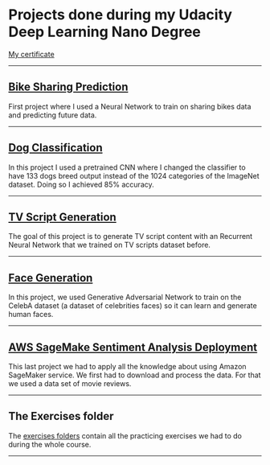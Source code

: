 # Projects done during my Udacity Deep Learning Nano Degree

[My certificate](https://confirm.udacity.com/7MG7UEFA)

___

## [Bike Sharing Prediction](1-bike-rental-prediction/)

First project where I used a Neural Network to train on sharing bikes data and predicting future data.
___

## [Dog Classification](2-dog-classification/)

In this project I used a pretrained CNN where I changed the classifier to have 133 dogs breed output instead of the 1024 categories of the ImageNet dataset. Doing so I achieved 85% accuracy.

___

## [TV Script Generation](3-tv-script-generation/)

The goal of this project is to generate TV script content with an Recurrent Neural Network that we trained on TV scripts dataset before.

___

## [Face Generation](4-project-face-generation/)

In this project, we used Generative Adversarial Network to train on the CelebA dataset (a dataset of celebrities faces) so it can learn and generate human faces.

___

## [AWS SageMake Sentiment Analysis Deployment](5-aws-sagemaker-deployment/)

This last project we had to apply all the knowledge about using Amazon SageMaker service.
We first had to download and process the data. For that we used a data set of movie reviews.

___

## The Exercises folder

The [exercises folders](exercises) contain all the practicing exercises we had to do during the whole course.

___
